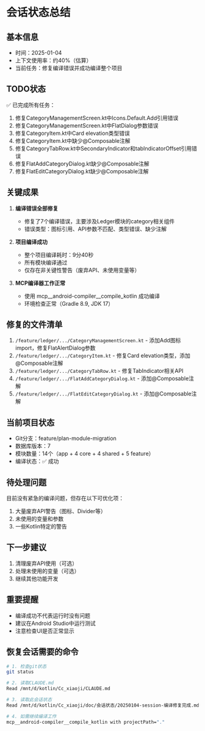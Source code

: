 # 会话状态总结

## 基本信息
- 时间：2025-01-04
- 上下文使用率：约40%（估算）
- 当前任务：修复编译错误并成功编译整个项目

## TODO状态
✅ 已完成所有任务：
1. 修复CategoryManagementScreen.kt中Icons.Default.Add引用错误
2. 修复CategoryManagementScreen.kt中FlatDialog参数错误
3. 修复CategoryItem.kt中Card elevation类型错误
4. 修复CategoryItem.kt中缺少@Composable注解
5. 修复CategoryTabRow.kt中SecondaryIndicator和tabIndicatorOffset引用错误
6. 修复FlatAddCategoryDialog.kt缺少@Composable注解
7. 修复FlatEditCategoryDialog.kt缺少@Composable注解

## 关键成果
1. **编译错误全部修复**
   - 修复了7个编译错误，主要涉及Ledger模块的category相关组件
   - 错误类型：图标引用、API参数不匹配、类型错误、缺少注解

2. **项目编译成功**
   - 整个项目编译耗时：9分40秒
   - 所有模块编译通过
   - 仅存在非关键性警告（废弃API、未使用变量等）

3. **MCP编译器工作正常**
   - 使用 mcp__android-compiler__compile_kotlin 成功编译
   - 环境检查正常（Gradle 8.9, JDK 17）

## 修复的文件清单
1. `/feature/ledger/.../CategoryManagementScreen.kt` - 添加Add图标import，修复FlatAlertDialog参数
2. `/feature/ledger/.../CategoryItem.kt` - 修复Card elevation类型，添加@Composable注解
3. `/feature/ledger/.../CategoryTabRow.kt` - 修复TabIndicator相关API
4. `/feature/ledger/.../FlatAddCategoryDialog.kt` - 添加@Composable注解
5. `/feature/ledger/.../FlatEditCategoryDialog.kt` - 添加@Composable注解

## 当前项目状态
- Git分支：feature/plan-module-migration
- 数据库版本：7
- 模块数量：14个（app + 4 core + 4 shared + 5 feature）
- 编译状态：✅ 成功

## 待处理问题
目前没有紧急的编译问题，但存在以下可优化项：
1. 大量废弃API警告（图标、Divider等）
2. 未使用的变量和参数
3. 一些Kotlin特定的警告

## 下一步建议
1. 清理废弃API使用（可选）
2. 处理未使用的变量（可选）
3. 继续其他功能开发

## 重要提醒
- 编译成功不代表运行时没有问题
- 建议在Android Studio中运行测试
- 注意检查UI是否正常显示

## 恢复会话需要的命令
```bash
# 1. 检查git状态
git status

# 2. 读取CLAUDE.md
Read /mnt/d/kotlin/Cc_xiaoji/CLAUDE.md

# 3. 读取此会话状态
Read /mnt/d/kotlin/Cc_xiaoji/doc/会话状态/20250104-session-编译修复完成.md

# 4. 如需继续编译工作
mcp__android-compiler__compile_kotlin with projectPath="."
```